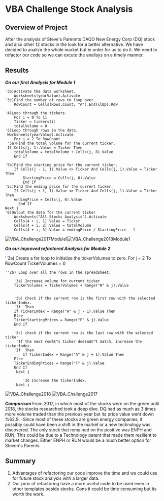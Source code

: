 # **VBA Challenge Stock Analysis**

## Overview of Project
   After the analysis of Steve's Parennts DAQO New Energy Corp (DQ) stock and also other 12 stocks in the look for a better alternative. We have decided to analize the whole market but in order for us to do it. We need to refactor our code so we can excute the analisys on a timely manner. 
   
## Results
  ***On our first Analysis for Module 1***
   
    '3b)Activate the data worksheet.
        Worksheets(yearValue).Activate
    '3c)Find the number of rows to loop over.
        RowCount = Cells(Rows.Count, "A").End(xlUp).Row
        
    '4)Loop through the tickers.
        For i = 0 To 11
        Ticker = tickers(i)
        totalVolume = 0
    '5)Loop through rows in the data.
     Worksheets(yearValue).Activate
        For j = 2 To RowCount
     '5a)Find the total volume for the current ticker.
     If Cells(j, 1).Value = Ticker Then
        totalVolume = totalVolume + Cells(j, 8).Value
        End If
     
    '5b)Find the starting price for the current ticker.
        If Cells(j - 1, 1).Value <> Ticker And Cells(j, 1).Value = Ticker Then
            StartingPrice = Cells(j, 6).Value
            End If
    '5c)Find the ending price for the current ticker.
        If Cells(j + 1, 1).Value <> Ticker And Cells(j, 1).Value = Ticker Then
        endingPrice = Cells(j, 6).Value
          End If
    Next j
    '6)Output the data for the current ticker
        Worksheets("All Stocks Analysis").Activate
        Cells(4 + i, 1).Value = Ticker
        Cells(4 + i, 2).Value = totalVolume
        Cells(4 + i, 3).Value = endingPrice / StartingPrice - 1
        
![VBA_Challenge2017Module1](https://user-images.githubusercontent.com/88118587/134945761-e7639ea2-af2d-42f2-825e-348100391ae6.PNG)![VBA_Challenge2018Module1](https://user-images.githubusercontent.com/88118587/134945769-f6113d35-e8ae-4de7-995e-5d77b9cfa094.PNG)

        
   ***On our improved refactored Analysis for Module 2***     
   
   ''2a) Create a for loop to initialize the tickerVolumes to zero.
           For j = 2 To RowCount
            TickerVolumes = 0
           
    ''2b) Loop over all the rows in the spreadsheet.
      
        '3a) Increase volume for current ticker
        TickerVolumes = TickerVolumes + Range("H" & j).Value
      
        
        '3b) Check if the current row is the first row with the selected tickerIndex.
        'If  Then
        If TickerIndex = Range("A" & j - 1).Value Then
        Else
        TickerStartingPrices = Range("F" & j).Value
        End If
          
        '3c) check if the current row is the last row with the selected ticker
         'If the next rowâ€™s ticker doesnâ€™t match, increase the tickerIndex.
        'If  Then
            If TickerIndex = Range("A" & j + 1).Value Then
        Else
        TickerEndingPrices = Range("F" & j).Value
        End If
         Next j

            '3d Increase the tickerIndex.
         Next i
         
![VBA_Challenge2018](https://user-images.githubusercontent.com/88118587/134946922-c1d05f6f-13df-487b-bedb-e5bf5e7b9151.PNG)
![VBA_Challenge2017](https://user-images.githubusercontent.com/88118587/134946933-8d0565bd-ad6a-43f6-8933-15205228f31a.PNG)
   
***Comparison***
   From 2017, in which most of the stocks were on the green until 2018, the stocks researched took a deep dive.
   DQ had as much as 3 times more volume traded than the previous year but its price value went down %62.9.
   -Since most of these stocks are green energy companies, it possibly could have been a shift in the market or a new technology was discovered. The only stock that remained on the positive was ENPH and RUN; This could be due to a Technology patent that made them resilient to market changes. Either ENPH or RUN would be a much better option for Steven's Parents.

 ## Summary
   1. Advantages of refactoring our code improve the time and we could use for future stock analysis with a larger data. 
   2. Our pros of refactoring have a more useful code to be used even in other templates beside stocks. Cons it could be time consuming but its worth the work.
  
            
        
   
   
